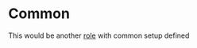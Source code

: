 # Common
This would be another [role](https://docs.ansible.com/ansible/latest/user_guide/playbooks_reuse_roles.html#roles) with common setup defined